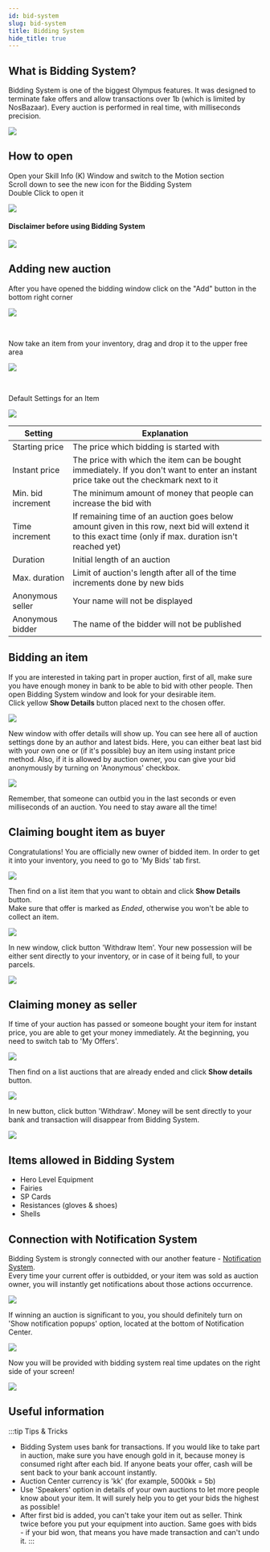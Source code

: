 ```yaml
---
id: bid-system
slug: bid-system
title: Bidding System
hide_title: true
---
```



## What is Bidding System?

Bidding System is one of the biggest Olympus features. It was designed to terminate fake offers and allow transactions over 1b (which is limited by NosBazaar). Every auction is performed in real time, with milliseconds precision.

![](https://i.imgur.com/b9La25r.png)

## How to open

Open your Skill Info (K) Window and switch to the Motion section <br/>
Scroll down to see the new icon for the Bidding System <br/>
Double Click to open it

![](https://i.imgur.com/hkqIGpj.png)

#### Disclaimer before using Bidding System

![](https://i.imgur.com/4vaQYq2.png)

## Adding new auction

After you have opened the bidding window click on the "Add" button in the bottom right corner

![](https://i.imgur.com/C4yEZOD.png)

<br/>

Now take an item from your inventory, drag and drop it to the upper free area

![](https://i.imgur.com/escTkkf.png)

<br/> 

Default Settings for an Item

![](https://i.imgur.com/dKy7CvG.png)

|Setting| Explanation|
|---|---|
|Starting price| The price which bidding is started with
|Instant price| The price with which the item can be bought immediately. If you don't want to enter an instant price take out the checkmark next to it
|Min. bid increment| The minimum amount of money that people can increase the bid with
|Time increment| If remaining time of an auction goes below amount given in this row, next bid will extend it to this exact time (only if max. duration isn't reached yet)
|Duration| Initial length of an auction
|Max. duration| Limit of auction's length after all of the time increments done by new bids
|Anonymous seller| Your name will not be displayed
|Anonymous bidder| The name of the bidder will not be published

## Bidding an item

If you are interested in taking part in proper auction, first of all, make sure you have enough money in bank to be able to bid with other people. Then open Bidding System window and look for your desirable item. <br/>
Click yellow **Show Details** button placed next to the chosen offer.

![](https://i.imgur.com/oUyHsEV.png)

New window with offer details will show up. You can see here all of auction settings done by an author and latest bids. Here, you can either beat last bid with your own one or (if it's possible) buy an item using instant price method. Also, if it is allowed by auction owner, you can give your bid anonymously by turning on 'Anonymous' checkbox.

![](https://i.imgur.com/9MK681n.png)

Remember, that someone can outbid you in the last seconds or even milliseconds of an auction. You need to stay aware all the time!

## Claiming bought item as buyer

Congratulations! You are officially new owner of bidded item. In order to get it into your inventory, you need to go to 'My Bids' tab first.

![](https://i.imgur.com/20RpieR.png)

Then find on a list item that you want to obtain and click **Show Details** button.<br/>
Make sure that offer is marked as *Ended*, otherwise you won't be able to collect an item.

![](https://i.imgur.com/y2IkINo.png)

In new window, click button 'Withdraw Item'. Your new possession will be either sent directly to your inventory, or in case of it being full, to your parcels.

![](https://i.imgur.com/veSjZyy.png)

## Claiming money as seller

If time of your auction has passed or someone bought your item for instant price, you are able to get your money immediately. At the beginning, you need to switch tab to 'My Offers'.

![](https://i.imgur.com/05rS5si.png)

Then find on a list auctions that are already ended and click **Show details** button.

![](https://i.imgur.com/wXbNGQ4.png)

In new button, click button 'Withdraw'. Money will be sent directly to your bank and transaction will disappear from Bidding System.

![](https://i.imgur.com/eVuM6Ju.png)

## Items allowed in Bidding System

- Hero Level Equipment
- Fairies
- SP Cards
- Resistances (gloves & shoes)
- Shells

## Connection with Notification System

Bidding System is strongly connected with our another feature - <a href="https://wiki.olympusgg.com/custom-features/notification-system">Notification System</a>. <br/>
Every time your current offer is outbidded, or your item was sold as auction owner, you will instantly get notifications about those actions occurrence. 

![](https://i.imgur.com/JLvex6R.png)

If winning an auction is significant to you, you should definitely turn on 'Show notification popups' option, located at the bottom of Notification Center.

![](https://i.imgur.com/5LMX5dr.png)

Now you will be provided with bidding system real time updates on the right side of your screen!

![](https://i.imgur.com/8NhMlbz.png)

## Useful information

:::tip Tips & Tricks
- Bidding System uses bank for transactions. If you would like to take part in auction, make sure you have enough gold in it, because money is consumed right after each bid. If anyone beats your offer, cash will be sent back to your bank account instantly.
- Auction Center currency is 'kk' (for example, 5000kk = 5b)
- Use 'Speakers' option in details of your own auctions to let more people know about your item. It will surely help you to get your bids the highest as possible!
- After first bid is added, you can't take your item out as seller. Think twice before you put your equipment into auction. Same goes with bids - if your bid won, that means you have made transaction and can't undo it.
:::
